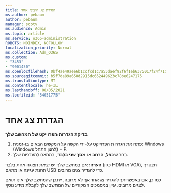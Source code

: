 ```yaml
---
title: הגדרת צג חיצוני אחד
ms.author: pebaum
author: pebaum
manager: scotv
ms.audience: Admin
ms.topic: article
ms.service: o365-administration
ROBOTS: NOINDEX, NOFOLLOW
localization_priority: Normal
ms.collection: Adm_O365
ms.custom:
- "3453"
- "9001450"
ms.openlocfilehash: 0bf4ae49aee6b1ccfcd1c7a55daef92f6f1eb6375017f24f715264235460c3ef
ms.sourcegitcommit: b5f7da89a650d2915dc652449623c78be6247175
ms.translationtype: MT
ms.contentlocale: he-IL
ms.lasthandoff: 08/05/2021
ms.locfileid: "54051775"
---
```

# <a name="set-up-one-monitor"></a>הגדרת צג אחד

**בדיקת הגדרות הפרוייקט של המחשב שלך**

1. פתח את הגדרות הפרוייקט על-ידי הקשה על המקשים הבאים בו-זמנית: Windows (Windows לחצן התחל) + P.
2. בחר **שכפל**, **הרחב** או **מסך שני בלבד**, בהתאם להעדפות שלך.

**הערה:** אם במחשב שלך יש יציאת תצוגה אחת בלבד (כגון HDMI או VGA), תצטרך תחנת עגינה או מתאם USB כדי להגדיר צגים מרובים.

כמו כן, אם באפשרותך להגדיר צג אחד אך לא מרובה, ייתכן שהמחשב שלך אינו תואם לצגים מרובים. עיין במסמכים המקוריים של המחשב שלך לקבלת מידע נוסף.